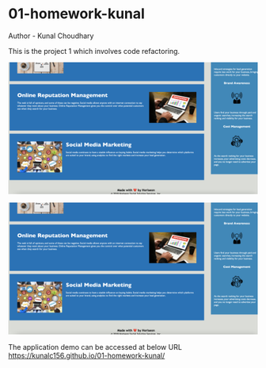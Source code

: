 # 01-homework-kunal

Author - Kunal Choudhary

This is the project 1 which involves code refactoring.

![Screenshot 1](/assets/images/1.png?raw=true "Screenshot 1")

![Screenshot 2](/assets/images/1.png?raw=true "Screenshot 2")

The application demo can be accessed at below URL
https://kunalc156.github.io/01-homework-kunal/